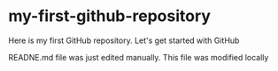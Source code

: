 # my-first-github-repository
Here is my first GitHub repository. Let's get started with GitHub

READNE.md file was just edited manually. This file was modified locally
